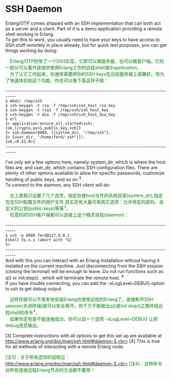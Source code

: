 # SSH Daemon
Erlang/OTP comes shipped with an SSH implementation that can both act as a server and a client. Part of it is a demo application providing a remote shell working in Erlang.<br>
To get this to work, you usually need to have your keys to have access to SSH stuff remotely in place already, but for quick test purposes, you can get things working by doing:<br>
<p></p> <font color="green">
&emsp;Erlang/OTP附带了一个SSH实现，它即可以做服务器，也可以做客户端。它的一部分可以看作是提供使用Erlang工作的远程shell演示application。<br>
&emsp;为了让它工作起来，你通常需要把你的SSH keys在远程服务器上部署好。但为了快速体验到这个功能，你也可以像下面这样子做：
</font> <p></p>

-----------------------------------------------------------------------------------<br>
`$ mkdir /tmp/ssh`<br>
`$ ssh-keygen -t rsa -f /tmp/ssh/ssh_host_rsa_key`<br>
`$ ssh-keygen -t rsa1 -f /tmp/ssh/ssh_host_key`<br>
`$ ssh-keygen -t dsa -f /tmp/ssh/ssh_host_dsa_key`<br>
`$ erl`<br>
`1> application:ensure_all_started(ssh).`<br>
`{ok,[crypto,asn1,public_key,ssh]}`<br>
`2> ssh:daemon(8989, [{system_dir, "/tmp/ssh"},`<br>
`2> {user_dir, "/home/ferd/.ssh"}]).`<br>
`{ok,<0.52.0>}`<br>
-----------------------------------------------------------------------------------<br>
<p></p>
I’ve only set a few options here, namely system_dir, which is where the host files are, and user_dir, which contains SSH configuration files. There are plenty of other options available to allow for specific passwords, customize handling of public keys, and so on <sup>3</sup>.<br>
To connect to the daemon, any SSH client will do:
<p></p> <font color="green">

&emsp;在上面我只设置了几个选项，指定存放host文件的系统目录(system_dir),指定包含SSH配置文件的用户文件.其实还有大量可用其它选项：允许特定的密码，自定义的公钥(public keys)等等<sup>3</sup>。<br>
&emsp;任意的的SSH客户端都可以连接上这个精灵进程(daemon)：
</font> <p></p>

-----------------------------------------------------------------------------------<br>
`$ ssh -p 8989 ferd@127.0.0.1`<br>
`Eshell Vx.x.x (abort with ^G)`<br>
`1>`<br>
-----------------------------------------------------------------------------------<br>
And with this you can interact with an Erlang installation without having it installed on the current machine. Just disconnecting from the SSH session (closing the terminal) will be enough to leave. Do not run functions such as q() or init:stop() , which will terminate the remote host. <sup>4</sup><br>
If you have trouble connecting, you can add the -oLogLevel=DEBUG option to ssh to get debug output.
<p></p> <font color="green">
&emsp;这样你就可以不用本地安装Erlang也使用远程的Erlang了。直接断开SSH session(关闭终端)就可以安全离开。但千万不能输出q()或init:stop()之类终结远程shell的命令<sup>4</sup>。<br>
&emsp;如果你还有是不能连接成功，你可以加一个选项 -oLogLevel=DEBUG 让把debug信息输出。
</font> <p></p>

[3] Complete instructions with all options to get this set up are available at
http://www.erlang.org/doc/man/ssh.html#daemon-3.<br>
[4] This is true for all methods of interacting with a remote Erlang node.
<p></p> <font color="green">

[注3]：关于所有选项的说明见：http://www.erlang.org/doc/man/ssh.html#daemon-3.<br>
[注4]：这种命令对所有连接远程Erlang节点的方法都不要用！
</font> <p></p>

